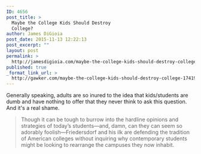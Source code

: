 ```yaml
---
ID: 4656
post_title: >
  Maybe the College Kids Should Destroy
  College? 
author: James DiGioia
post_date: 2015-11-13 12:22:13
post_excerpt: ""
layout: post
permalink: >
  http://jamesdigioia.com/maybe-the-college-kids-should-destroy-college/
published: true
_format_link_url: >
  http://gawker.com/maybe-the-college-kids-should-destroy-college-1741946658
---
```

Generally speaking, adults are so inured to the idea that kids/students are dumb and have nothing to offer that they never think to ask this question. And it's a real shame.

> Though it can be tough to burrow into the hardline opinions and strategies of today’s students—and, damn, can they can seem so adorably foolish—Friedersdorf and his ilk are defending the tradition of American colleges without inquiring why contemporary students might be looking to rearrange the campuses they now inhabit.